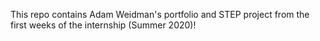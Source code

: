 This repo contains Adam Weidman's portfolio and STEP project from the first weeks of the internship (Summer 2020)!
